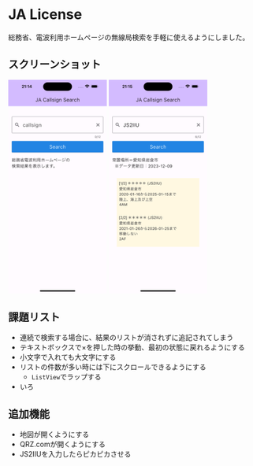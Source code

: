 # JA License

総務省、電波利用ホームページの無線局検索を手軽に使えるようにしました。

## スクリーンショット

<img src="doc/Simulator Screenshot - iPhone 15 Pro Max - first.png" width=200>

<img src="doc/Simulator Screenshot - iPhone 15 Pro Max - second.png" width=200>

## 課題リスト
- 連続で検索する場合に、結果のリストが消されずに追記されてしまう
- テキストボックスで×を押した時の挙動、最初の状態に戻れるようにする
- 小文字で入れても大文字にする
- リストの件数が多い時には下にスクロールできるようにする
    - `ListView`でラップする
- いろ

## 追加機能
- 地図が開くようにする
- QRZ.comが開くようにする
- JS2IIUを入力したらピカピカさせる
